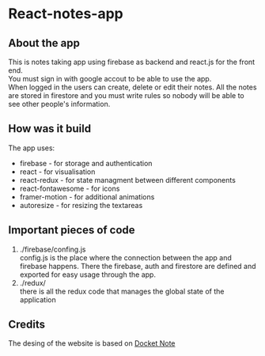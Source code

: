 # React-notes-app

## About the app
This is notes taking app using firebase as backend and react.js for the front end.  
You must sign in with google accout to be able to use the app.  
When logged in the users can create, delete or edit their notes. All the notes are stored in firestore and you must write rules so nobody will be able to see other people's information.

## How was it build
The app uses:
- firebase - for storage and authentication
- react - for visualisation
- react-redux - for state managment between different components
- react-fontawesome - for icons
- framer-motion - for additional animations
- autoresize - for resizing the textareas

## Important pieces of code

1. ./firebase/confing.js  
config.js is the place where the connection between the app and firebase happens. There the firebase, auth and firestore are defined and exported for easy usage through the app.
1. ./redux/  
    there is all the redux code that manages the global state of the application

## Credits
The desing of the website is based on [Docket Note](https://dribbble.com/shots/14037848-Docket-note-Side-menu) 

